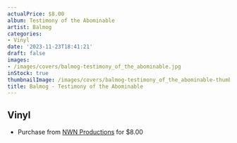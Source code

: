 ```yaml
---
actualPrice: $8.00
album: Testimony of the Abominable
artist: Balmog
categories:
- Vinyl
date: '2023-11-23T18:41:21'
draft: false
images:
- /images/covers/balmog-testimony_of_the_abominable.jpg
inStock: true
thumbnailImage: /images/covers/balmog-testimony_of_the_abominable-thumb.jpg
title: Balmog - Testimony of the Abominable
---
```


## Vinyl
* Purchase from [NWN Productions](http://shop.nwnprod.com/index.php?route=product/product&path=75&product_id=41631&sort=pd.name&order=ASC) for $8.00
